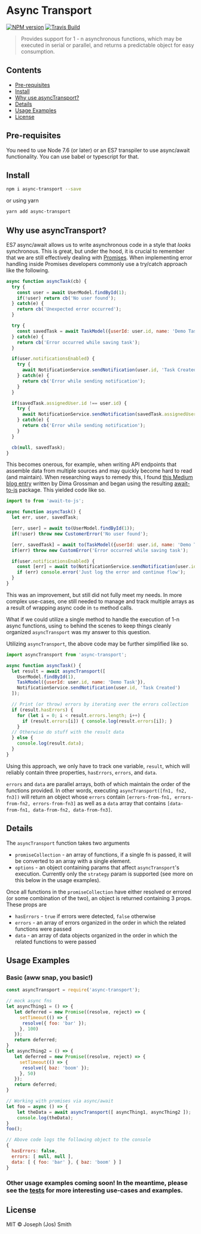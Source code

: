 # Async Transport 

[![NPM version][npm-image]][npm-url]
[![Travis Build][travis-image]][travis-url]

> Provides support for 1 - n asynchronous functions, which may be executed in serial or parallel, and returns a predictable object for easy consumption.

## Contents
- [Pre-requisites](https://github.com/technicolorenvy/async-transport#pre-requisites)
- [Install](https://github.com/technicolorenvy/async-transport#install)
- [Why use asyncTransport?](https://github.com/technicolorenvy/async-transport#why-use-asynctransport)
- [Details](https://github.com/technicolorenvy/async-transport#details)
- [Usage Examples](https://github.com/technicolorenvy/async-transport#usage-examples)
- [License](https://github.com/technicolorenvy/async-transport#license)

## Pre-requisites
You need to use Node 7.6 (or later) or an ES7 transpiler to use async/await functionality. You can use babel or typescript for that.

## Install

```sh
npm i async-transport --save
```

or using yarn

```sh
yarn add async-transport
```

## Why use asyncTransport?
ES7 async/await allows us to write asynchronous code in a style that _looks_ synchronous. This is great, but under the hood, it is crucial to remember that we are still effectively dealing with [Promises](https://developer.mozilla.org/en-US/docs/Web/JavaScript/Reference/Global_Objects/Promise). When implementing error handling inside Promises developers commonly use a try/catch approach like the following. 

```javascript
async function asyncTask(cb) {
  try {
    const user = await UserModel.findById(1);
    if(!user) return cb('No user found');
  } catch(e) {
    return cb('Unexpected error occurred');
  }

  try {
    const savedTask = await TaskModel({userId: user.id, name: 'Demo Task'});
  } catch(e) {
    return cb('Error occurred while saving task');
  }

  if(user.notificationsEnabled) {
    try {
      await NotificationService.sendNotification(user.id, 'Task Created');  
    } catch(e) {
      return cb('Error while sending notification');
    }
  }

  if(savedTask.assignedUser.id !== user.id) {
    try {
      await NotificationService.sendNotification(savedTask.assignedUser.id, 'Task was created for you');
    } catch(e) {
      return cb('Error while sending notification');
    }
  }

  cb(null, savedTask);
}
```

This becomes onerous, for example, when writing API endpoints that assemble data from multiple sources and may quickly become hard to read (and maintain). When researching ways to remedy this, I found [this Medium blog entry](https://developer.mozilla.org/en-US/docs/Web/JavaScript/Reference/Global_Objects/Promise) written by Dima Grossman and began using the resulting [await-to-js](https://github.com/scopsy/await-to-js) package. This yielded code like so.

```javascript
import to from 'await-to-js';

async function asyncTask() {
  let err, user, savedTask;

  [err, user] = await to(UserModel.findById(1));
  if(!user) throw new CustomerError('No user found');

  [err, savedTask] = await to(TaskModel({userId: user.id, name: 'Demo Task'}));
  if(err) throw new CustomError('Error occurred while saving task');

  if(user.notificationsEnabled) {
    const [err] = await to(NotificationService.sendNotification(user.id, 'Task Created'));  
    if (err) console.error('Just log the error and continue flow');
  }
}
```

This was an improvement, but still did not fully meet my needs. In more complex use-cases, one still needed to manage and track multiple arrays as a result of wrapping async code in `to` method calls. 

What if we could utilize a single method to handle the execution of 1-n async functions, using `to` behind the scenes to keep things cleanly organized `asyncTransport` was my answer to this question.

Utilizing `asyncTransport`, the above code may be further simplified like so.

```javascript
import asyncTransport from 'async-transport';

async function asyncTask() {
  let result = await asyncTransport([ 
    UserModel.findById(1),
    TaskModel({userId: user.id, name: 'Demo Task'}),
    NotificationService.sendNotification(user.id, 'Task Created')
  ]);    

  // Print (or throw) errors by iterating over the errors collection
  if (result.hasErrors) {
    for (let i = 0; i < result.errors.length; i++) {
      if (result.errors[i]) { console.log(result.errors[i]); }
    }
  // Otherwise do stuff with the result data
  } else {
    console.log(result.data);
  }
}
```

Using this approach, we only have to track one variable, `result`, which will reliably contain three properties, `hasErrors`, `errors`, and `data`. 

`errors` and `data` are parallel arrays, both of which maintain the order of the functions provided. In other words, executing `asyncTransport([fn1, fn2, fn3])` will return an object whose `errors` contain `[errors-from-fn1, errors-from-fn2, errors-from-fn3]` as well as a `data` array that contains `[data-from-fn1, data-from-fn2, data-from-fn3]`.

## Details 

The `asyncTransport` function takes two arguments
- `promiseCollection` - an array of functions, if a single fn is passed, it will be converted to an array with a single element.
- `options` - an object containing params that affect `asyncTransport`'s execution. Currently only the `strategy` param is supported (see more on this below in the usage examples).

Once all functions in the `promiseCollection` have either resolved or errored (or some combination of the two), an object is returned containing 3 props. These props are

- `hasErrors` - `true` if errors were detected, `false` otherwise
- `errors` - an array of errors organized in the order in which the related functions were passed
- `data` - an array of data objects organized in the order in which the related functions to were passed

## Usage Examples

### Basic (aww snap, you basic!)

```javascript
const asyncTransport = require('async-transport');

// mock async fns
let asyncThing1 = () => {
   let deferred = new Promise((resolve, reject) => {
     setTimeout(() => {
      resolve({ foo: 'bar' });
     }, 100)
   });
   return deferred;
}
let asyncThing2 = () => {
   let deferred = new Promise((resolve, reject) => {
     setTimeout(() => {
      resolve({ baz: 'boom' });
     }, 50)
   });
   return deferred;
}

// Working with promises via async/await
let foo = async () => {
    let theData = await asyncTransport([ asyncThing1, asyncThing2 ]);    
    console.log(theData);
}
foo();

// Above code logs the following object to the console
{
  hasErrors: false,
  errors: [ null, null ],
  data: [ { foo: 'bar' }, { baz: 'boom' } ]
}
```

### Other usage examples coming soon! In the meantime, please see the [tests](https://github.com/technicolorenvy/async-transport/blob/master/__tests__/async-transport.test.js) for more interesting use-cases and examples.

## License

MIT © Joseph (Jos) Smith

[npm-url]: https://npmjs.org/package/async-transport
[npm-image]: https://img.shields.io/npm/v/async-transport.svg?style=flat-square

[travis-url]: https://travis-ci.org/technicolorenvy/async-transport
[travis-image]: https://img.shields.io/travis/technicolorenvy/async-transport.svg?style=flat-square
